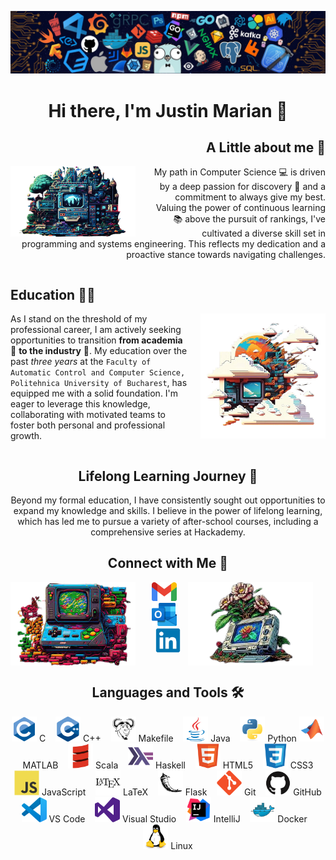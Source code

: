 <p align="center"><img src="/pictures/wallpaper.jpg"></p>

<h1 align="center">Hi there, I'm Justin Marian 👋</h1>

<div align="right">
  <h2>A Little about me 🙂</h2>
  <div style="clear: both;">
    <img src="/pictures/1.png" style="float: left; margin-right: 20px;" width="200" />
    <p style="margin-top: 0;">My path in Computer Science 💻 is driven by a deep passion for discovery 🌟 and a commitment to always give my best. Valuing the power of continuous learning 📚 above the pursuit of rankings, I've cultivated a diverse skill set in programming and systems engineering. This reflects my dedication and a proactive stance towards navigating challenges.</p>
  </div>
</div>
<div style="clear: both;"></div>

<div align="left">
  <h2>Education 👨‍🎓 </h2>
  <div style="clear: both;">
    <img src="/pictures/3.png" style="float: right; margin-left: 20px;" width="200" />
    <p style="margin-top: 0;">As I stand on the threshold of my professional career, I am actively seeking opportunities to transition <strong>from academia</strong> 🏫 <strong>to the industry</strong> 💼. My education over the past <em>three years</em> at the <code>Faculty of Automatic Control and Computer Science, Politehnica University of Bucharest</code>, has equipped me with a solid foundation. I'm eager to leverage this knowledge, collaborating with motivated teams to foster both personal and professional growth.</p>
  </div>
</div>
<div style="clear: both;"></div>

<h2 align="center">Lifelong Learning Journey 🌱</h2>

<p align="center">Beyond my formal education, I have consistently sought out opportunities to expand my knowledge and skills. I believe in the power of lifelong learning, which has led me to pursue a variety of after-school courses, including a comprehensive series at Hackademy.</p>

<h2 align="center">Connect with Me 🤝</h2>

<div align="center">
  <div style="clear: both;">
    <img src="/pictures/2.png" style="float: left; margin-right: 20px;" width="200" alt="Image P2" />
    <img src="/pictures/4.png" style="float: right; margin-right: 20px;" width="200" alt="Image P4" />
    <p style="margin-top: 0;">
      <a href="mailto:pmarianjustin@gmail.com"><img src="/icons/gmail-original.svg.png" width="40" alt="Gmail" /></a>&nbsp;&nbsp;&nbsp;
      <a href="mailto:justin.popescu1605@stud.acs.upb.ro"><img src="/icons/outlook-original.svg.png" width="40" alt="Outlook" /></a>&nbsp;&nbsp;&nbsp;
      <a href="https://www.linkedin.com/in/justin-mp/"><img src="/icons/linkedin-original.svg" width="40" alt="LinkedIn" /></a>
    </p>
  </div>
</div>
<div style="clear: both;"></div>

<h2 align="center">Languages and Tools 🛠️</h2>

<p align="center">
  <span><img src="/icons/c-original.svg" width="40" alt="C" /> C</span>&nbsp;&nbsp;&nbsp;
  <span><img src="/icons/cplusplus-original.svg" width="40" alt="C++" /> C++</span>&nbsp;&nbsp;&nbsp;
  <span><img src="/icons/makefile-original.svg" width="40" alt="Makefile" /> Makefile</span>&nbsp;&nbsp;&nbsp;
  <span><img src="/icons/java-original.svg" width="40" alt="Java" /> Java</span>&nbsp;&nbsp;&nbsp;
  <span><img src="/icons/python-original.svg" width="40" alt="Python" /> Python</span>
  <span><img src="/icons/matlab-original.svg" width="40" alt="MATLAB" /> MATLAB</span>&nbsp;&nbsp;&nbsp;
  <span><img src="/icons/scala-original.svg" width="40" alt="Scala" /> Scala</span>&nbsp;&nbsp;&nbsp;
  <span><img src="/icons/haskell-original.svg" width="40" alt="Haskell" /> Haskell</span>&nbsp;&nbsp;&nbsp;
  <span><img src="/icons/html5-original.svg" width="40" alt="HTML5" /> HTML5</span>&nbsp;&nbsp;&nbsp;
  <span><img src="/icons/css3-original.svg" width="40" alt="CSS3" /> CSS3</span>
  <span><img src="/icons/javascript-original.svg" width="40" alt="JavaScript" /> JavaScript</span>&nbsp;&nbsp;&nbsp;
  <span><img src="/icons/latex-original.svg" width="40" alt="LaTeX" /> LaTeX</span>&nbsp;&nbsp;&nbsp;
  <span><img src="/icons/flask-original.svg" width="40" alt="Flask" /> Flask</span>&nbsp;&nbsp;&nbsp;
  <span><img src="/icons/git-plain.svg" width="40" alt="Git" /> Git</span>&nbsp;&nbsp;&nbsp;
  <span><img src="/icons/github-original.svg" width="40" alt="GitHub" /> GitHub</span>
  <span><img src="/icons/vscode-original.svg" width="40" alt="VS Code" /> VS Code</span>&nbsp;&nbsp;&nbsp;
  <span><img src="/icons/visualstudio-plain.svg" width="40" alt="Visual Studio" /> Visual Studio</span>&nbsp;&nbsp;&nbsp;
  <span><img src="/icons/intellij-original.svg" width="40" alt="IntelliJ" /> IntelliJ</span>&nbsp;&nbsp;&nbsp;
  <span><img src="/icons/docker-original.svg" width="40" alt="Docker" /> Docker</span>&nbsp;&nbsp;&nbsp;
  <span><img src="/icons/linux-original.svg" width="40" alt="Linux" /> Linux</span>
</p>
